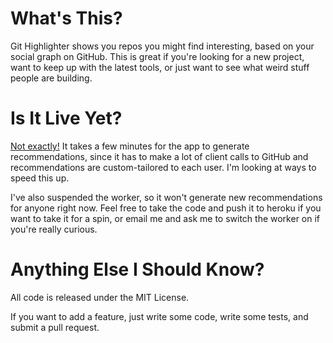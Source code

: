 # What's This?

Git Highlighter shows you repos you might find interesting, based on your social graph on GitHub. This is great if you're looking for a new project, want to keep up with the latest tools, or just want to see what weird stuff people are building.

# Is It Live Yet?

[Not exactly!](http://git-highlighter.herokuapp.com) It takes a few minutes for the app to generate recommendations, since it has to make a lot of client calls to GitHub and recommendations are custom-tailored to each user. I'm looking at ways to speed this up.

I've also suspended the worker, so it won't generate new recommendations for anyone right now. Feel free to take the code and push it to heroku if you want to take it for a spin, or email me and ask me to switch the worker on if you're really curious.

# Anything Else I Should Know? 

All code is released under the MIT License. 

If you want to add a feature, just write some code, write some tests, and submit a pull request.
